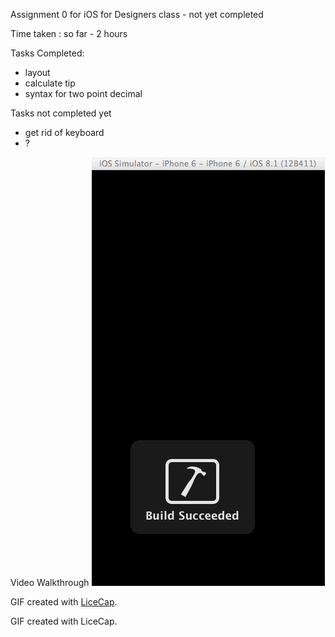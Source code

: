 Assignment 0 for iOS for Designers class - not yet completed

Time taken : so far - 2 hours 

Tasks Completed:
- layout
- calculate tip
- syntax for two point decimal

Tasks not completed yet
- get rid of keyboard
- ?

Video Walkthrough
![Video Walkthrough](https://github.com/mayavenkatraman/tips/blob/master/res2.gif)

 GIF created with [LiceCap](http://www.cockos.com/licecap/).


GIF created with LiceCap.


